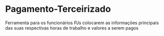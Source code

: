 # Pagamento-Terceirizado
 Ferramenta para os funcionários PJs colocarem as informações principais das suas respectivas horas de trabalho e valores a serem pagos
